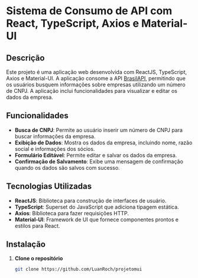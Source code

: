 # Sistema de Consumo de API com React, TypeScript, Axios e Material-UI

## Descrição

Este projeto é uma aplicação web desenvolvida com ReactJS, TypeScript, Axios e Material-UI. A aplicação consome a API [BrasilAPI](https://brasilapi.com.br/api/cnpj/v1/{cnpj}), permitindo que os usuários busquem informações sobre empresas utilizando um número de CNPJ. A aplicação inclui funcionalidades para visualizar e editar os dados da empresa.

## Funcionalidades

- **Busca de CNPJ**: Permite ao usuário inserir um número de CNPJ para buscar informações da empresa.
- **Exibição de Dados**: Mostra os dados da empresa, incluindo nome, razão social e informações dos sócios.
- **Formulário Editável**: Permite editar e salvar os dados da empresa.
- **Confirmação de Salvamento**: Exibe uma mensagem de confirmação quando os dados são salvos com sucesso.


## Tecnologias Utilizadas

- **ReactJS**: Biblioteca para construção de interfaces de usuário.
- **TypeScript**: Superset do JavaScript que adiciona tipagem estática.
- **Axios**: Biblioteca para fazer requisições HTTP.
- **Material-UI**: Framework de UI que fornece componentes prontos e estilos para React.

## Instalação

1. **Clone o repositório**

   ```bash
   git clone https://github.com/LuanRoch/projetomui